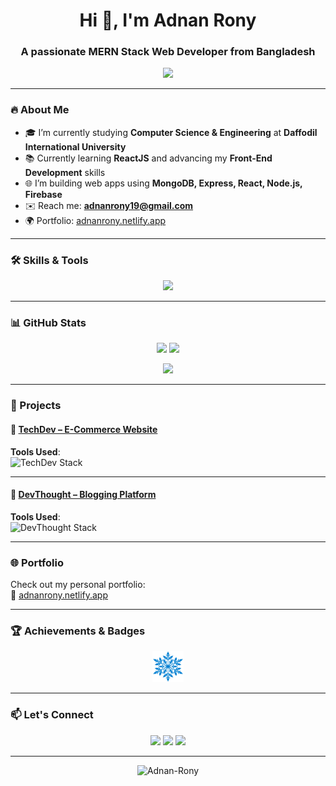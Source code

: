 <h1 align="center">Hi 👋, I'm Adnan Rony</h1>
<h3 align="center">A passionate MERN Stack Web Developer from Bangladesh</h3>

<p align="center">
  <img src="https://readme-typing-svg.demolab.com/?lines=Web%20Developer%20(MERN%20Stack);Specialized%20in%20React%2C%20MongoDB%2C%20Firebase;Open%20Source%20Contributor;Love%20Building%20Projects%20and%20UIs&center=true&width=800&height=40" />
</p>

---

### 🔥 About Me
- 🎓 I’m currently studying **Computer Science & Engineering** at **Daffodil International University**
- 📚 Currently learning **ReactJS** and advancing my **Front-End Development** skills
- 🌐 I’m building web apps using **MongoDB, Express, React, Node.js, Firebase**
- ✉️ Reach me: **adnanrony19@gmail.com**
- 🌍 Portfolio: [adnanrony.netlify.app](https://adnanrony.netlify.app)

---

### 🛠️ Skills & Tools
<p align="center">
  <img src="https://skillicons.dev/icons?i=react,nodejs,express,mongodb,js,firebase,tailwind,bootstrap,html,css,vite,github,vscode,figma,c,cpp,java,linkedin" />
</p>

---

### 📊 GitHub Stats
<p align="center">
  <img src="https://github-readme-stats.vercel.app/api?username=Adnan-Rony&show_icons=true&theme=tokyonight" height="165"/>
  <img src="https://github-readme-stats.vercel.app/api/top-langs/?username=Adnan-Rony&layout=compact&theme=tokyonight" height="165"/>
</p>

<p align="center">
  <img src="https://streak-stats.demolab.com/?user=Adnan-Rony&theme=tokyonight" height="150"/>
</p>

---

### 🚀 Projects

#### 🔗 [TechDev – E-Commerce Website](https://ecommercetechdev.vercel.app/)
**Tools Used**:  
![TechDev Stack](https://skillicons.dev/icons?i=react,nodejs,express,mongodb,firebase,tailwind)

---

#### 🔗 [DevThought – Blogging Platform](https://devthought.vercel.app/)
**Tools Used**:  
![DevThought Stack](https://skillicons.dev/icons?i=react,nodejs,express,mongodb,firebase,tailwind)

---

### 🌐 Portfolio
Check out my personal portfolio:  
🔗 [adnanrony.netlify.app](https://adnanrony.netlify.app/)

---

### 🏆 Achievements & Badges
<p align="center">
  <a href='https://archiveprogram.github.com/'><img src='https://raw.githubusercontent.com/acervenky/animated-github-badges/master/assets/acbadge.gif' width='50' height='50'></a>
</p>

---

### 📫 Let's Connect
<p align="center">
  <a href="https://www.linkedin.com/in/adnanrony/" target="_blank"><img src="https://img.shields.io/badge/LinkedIn-blue?style=for-the-badge&logo=linkedin"></a>
  <a href="mailto:adnanronyofficial@gmail.com"><img src="https://img.shields.io/badge/Gmail-red?style=for-the-badge&logo=gmail&logoColor=white"></a>
  <a href="https://github.com/Adnan-Rony"><img src="https://img.shields.io/badge/GitHub-181717?style=for-the-badge&logo=github"></a>
</p>

---

<p align="center">
  <img src="https://komarev.com/ghpvc/?username=Adnan-Rony&label=Profile%20Views&color=0e75b6&style=flat" alt="Adnan-Rony" />
</p>

